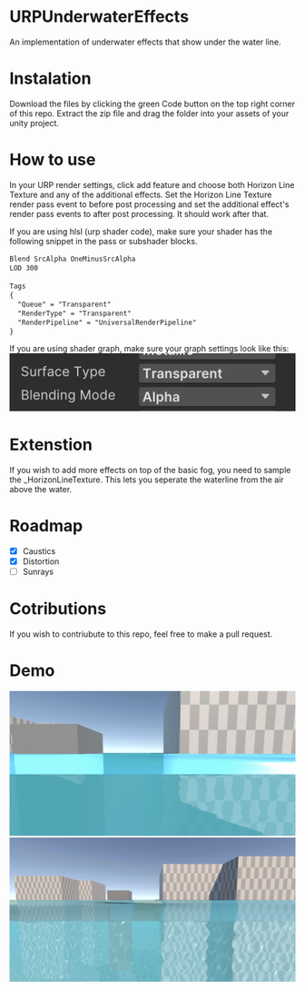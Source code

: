 # URPUnderwaterEffects
An implementation of underwater effects that show under the water line.

# Instalation
Download the files by clicking the green Code button on the top right corner of this repo. Extract the zip file and drag the folder into your assets of your unity project.

# How to use
In your URP render settings, click add feature and choose both Horizon Line Texture and 
any of the additional effects. Set the Horizon Line Texture render pass event to before post processing and set 
the additional effect's render pass events to after post processing. It should work after that.

If you are using hlsl (urp shader code), make sure your shader has the following snippet in the pass or subshader blocks.

```hlsl
Blend SrcAlpha OneMinusSrcAlpha
LOD 300

Tags
{
  "Queue" = "Transparent" 
  "RenderType" = "Transparent" 
  "RenderPipeline" = "UniversalRenderPipeline"
}
```

If you are using shader graph, make sure your graph settings look like this:
![Shader graph settings](https://github.com/End3r6/URPUnderwaterEffects/blob/master/Screenshots/ShaderGraphSettings.png)

# Extenstion
If you wish to add more effects on top of the basic fog, you need to sample the _HorizonLineTexture. This lets you seperate the waterline from the air above the water.

# Roadmap
* [x] Caustics
* [x] Distortion
* [ ] Sunrays

# Cotributions
If you wish to contriubute to this repo, feel free to make a pull request.

# Demo
![Distortion](https://github.com/End3r6/URPUnderwaterEffects/blob/master/Screenshots/DistortionShowcase.png)
![Caustics](https://github.com/End3r6/URPUnderwaterEffects/blob/master/Screenshots/Showcase.png)
